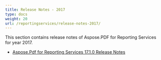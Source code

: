 ```yaml
---
title: Release Notes - 2017
type: docs
weight: 20
url: /reportingservices/release-notes-2017/
---
```


This section contains release notes of Aspose.PDF for Reporting Services for year 2017.

- [Aspose.Pdf for Reporting Services 17.1.0 Release Notes](/pdf/reportingservices/aspose-pdf-for-reporting-services-17-1-0-release-notes-html/)
